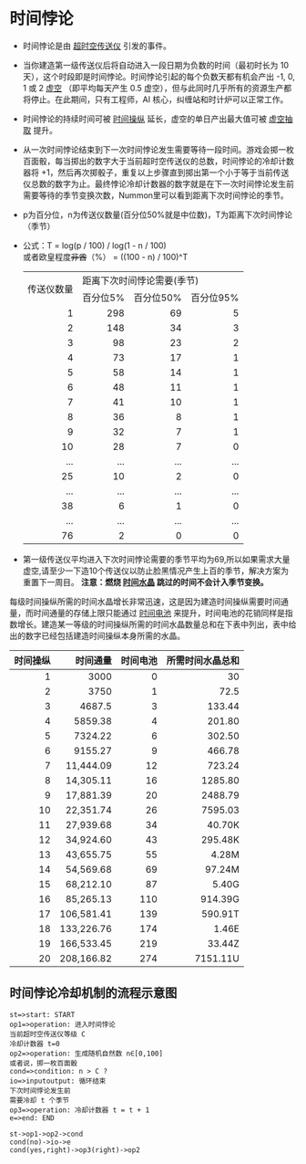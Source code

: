# 时间悖论

- 时间悖论是由 [超时空传送仪](?file=001-猫咪百科/01-建筑物/09-超级建筑物#超时空传送仪) 引发的事件。

- 当你建造第一级传送仪后将自动进入一段日期为负数的时间（最初时长为 10 天），这个时段即是时间悖论。时间悖论引起的每个负数天都有机会产出 -1, 0, 1 或 2 [虚空](?file=003-资源大全/53-虚空) （即平均每天产生 0.5 虚空），但与此同时几乎所有的资源生产都将停止。在此期间，只有工程师，AI 核心，纠缠站和时计炉可以正常工作。   
 - 时间悖论的持续时间可被 [时间操纵](?file=001-猫咪百科/08-时间/04-虚空领域#时间操纵) 延长，虚空的单日产出最大值可被 [虚空抽取](?file=001-猫咪百科/08-时间/04-虚空领域#虚空抽取) 提升。

- 从一次时间悖论结束到下一次时间悖论发生需要等待一段时间。游戏会掷一枚百面骰，每当掷出的数字大于当前超时空传送仪的总数，时间悖论的冷却计数器将 +1，然后再次掷骰子，重复以上步骤直到掷出第一个小于等于当前传送仪总数的数字为止。最终悖论冷却计数器的数字就是在下一次时间悖论发生前需要等待的季节变换次数，Nummon里可以看到距离下次时间悖论的季节。
 - p为百分位，n为传送仪数量(百分位50%就是中位数)，T为距离下次时间悖论（季节）
  - 公式：T = log(p / 100) / log(1 - n / 100)<br> 或者欧皇程度~~非酋~~（%） = ((100 - n) / 100)^T
<ul>
<table>
	<tbody>
		<tr>
			<td rowspan="2">传送仪数量</td>
			<td colspan="3">距离下次时间悖论需要(季节)</td>
		</tr>
		<tr>
			<td style="text-align: right; ">
				 百分位5%
			</td>
			<td style="text-align: right; ">
				 百分位50%
			</td>
			<td style="text-align: right; ">
				 百分位95%
			</td>
		</tr>
		<tr>
			<td style="text-align: right; ">
				        1
			</td>
			<td style="text-align: right; ">
				           298
			</td>
			<td style="text-align: right; ">
				              69
			</td>
			<td style="text-align: right; ">
				        5
			</td>
		</tr>
		<tr>
			<td style="text-align: right; ">
				        2
			</td>
			<td style="text-align: right; ">
				         148
			</td>
			<td style="text-align: right; ">
				              34
			</td>
			<td style="text-align: right; ">
				      3
			</td>
		</tr>
		<tr>
			<td style="text-align: right; ">
				        3
			</td>
			<td style="text-align: right; ">
				        98
			</td>
			<td style="text-align: right; ">
				              23
			</td>
			<td style="text-align: right; ">
				      2
			</td>
		</tr>
		<tr>
			<td style="text-align: right; ">
				        4
			</td>
			<td style="text-align: right; ">
				        73
			</td>
			<td style="text-align: right; ">
				              17
			</td>
			<td style="text-align: right; ">
				      1
			</td>
		</tr>
		<tr>
			<td style="text-align: right; ">
				        5
			</td>
			<td style="text-align: right; ">
				        58
			</td>
			<td style="text-align: right; ">
				              14
			</td>
			<td style="text-align: right; ">
				      1
			</td>
		</tr>
		<tr>
			<td style="text-align: right; ">
				        6
			</td>
			<td style="text-align: right; ">
				      48
			</td>
			<td style="text-align: right; ">
				             11
			</td>
			<td style="text-align: right; ">
				      1
			</td>
		</tr>
		<tr>
			<td style="text-align: right; ">
				        7
			</td>
			<td style="text-align: right; ">
				      41
			</td>
			<td style="text-align: right; ">
				             10
			</td>
			<td style="text-align: right; ">
				     1
			</td>
		</tr>
		<tr>
			<td style="text-align: right; ">
				        8
			</td>
			<td style="text-align: right; ">
				      36
			</td>
			<td style="text-align: right; ">
				             8
			</td>
			<td style="text-align: right; ">
				     1
			</td>
		</tr>
		<tr>
			<td style="text-align: right; ">
				        9
			</td>
			<td style="text-align: right; ">
				      32
			</td>
			<td style="text-align: right; ">
				             7
			</td>
			<td style="text-align: right; ">
				     1
			</td>
		</tr>
		<tr>
			<td style="text-align: right; ">
				       10
			</td>
			<td style="text-align: right; ">
				      28
			</td>
			<td style="text-align: right; ">
				             7
			</td>
			<td style="text-align: right; ">
				      0
			</td>
		</tr>
		<tr>
			<td style="text-align: right; ">
				      ...
			</td>
			<td style="text-align: right; ">
				      ...
			</td>
			<td style="text-align: right; ">
				             ...
			</td>
			<td style="text-align: right; ">
				     ...
			</td>
		</tr>
		<tr>
			<td style="text-align: right; ">
				       25
			</td>
			<td style="text-align: right; ">
				      10
			</td>
			<td style="text-align: right; ">
				             2
			</td>
			<td style="text-align: right; ">
				       0
			</td>
		</tr>
		<tr>
			<td style="text-align: right; ">
				      ...
			</td>
			<td style="text-align: right; ">
				      ...
			</td>
			<td style="text-align: right; ">
				             ...
			</td>
			<td style="text-align: right; ">
				      ...
			</td>
		</tr>
		<tr>
			<td style="text-align: right; ">
				       38
			</td>
			<td style="text-align: right; ">
				      6
			</td>
			<td style="text-align: right; ">
				             1
			</td>
			<td style="text-align: right; ">
				       0
			</td>
		</tr>
		<tr>
			<td style="text-align: right; ">
				      ...
			</td>
			<td style="text-align: right; ">
				      ...
			</td>
			<td style="text-align: right; ">
				            ...
			</td>
			<td style="text-align: right; ">
				     ...
			</td>
		</tr>
		<tr>
			<td style="text-align: right; ">
				       76
			</td>
			<td style="text-align: right; ">
				     2
			</td>
			<td style="text-align: right; ">
				            0
			</td>
			<td style="text-align: right; ">
				     0
			</td>
		</tr>
	</tbody>
</table>
</ul>

- 第一级传送仪平均进入下次时间悖论需要的季节平均为69,所以如果需求大量虚空,请至少一下造10个传送仪以防止脸黑情况产生上百的季节，解决方案为重置下一周目。
**注意：燃烧 [时间水晶](?file=003-资源大全/20-时间水晶) 跳过的时间不会计入季节变换。**

每级时间操纵所需的时间水晶增长非常迅速，这是因为建造时间操纵需要时间通量，而时间通量的存储上限只能通过 [时间电池](?file=001-猫咪百科/08-时间/03-时间锻造#时间电池) 来提升，时间电池的花销同样是指数增长。建造某一等级的时间操纵所需的时间水晶数量总和在下表中列出，表中给出的数字已经包括建造时间操纵本身所需的水晶。

|时间操纵|时间通量|时间电池|所需时间水晶总和|
|--:|--:|--:|--:|
|            1|           3000|              0|          30|
|            2|           3750|              1|        72.5|
|            3|         4687.5|              3|      133.44|
|            4|        5859.38|              4|      201.80|
|            5|        7324.22|              6|      302.50|
|            6|        9155.27|              9|      466.78|
|            7|      11,444.09|             12|      723.24|
|            8|      14,305.11|             16|     1285.80|
|            9|      17,881.39|             20|     2488.79|
|           10|      22,351.74|             26|     7595.03|
|           11|      27,939.68|             34|      40.70K|
|           12|      34,924.60|             43|     295.48K|
|           13|      43,655.75|             55|       4.28M|
|           14|      54,569.68|             69|      97.24M|
|           15|      68,212.10|             87|       5.40G|
|           16|      85,265.13|            110|     914.39G|
|           17|     106,581.41|            139|     590.91T|
|           18|     133,226.76|            174|       1.46E|
|           19|     166,533.45|            219|      33.44Z|
|           20|     208,166.82|            274|    7151.11U|


## 时间悖论冷却机制的流程示意图

```flow
st=>start: START
op1=>operation: 进入时间悖论
当前超时空传送仪等级 C
冷却计数器 t=0
op2=>operation: 生成随机自然数 n∈[0,100]
或者说，掷一枚百面骰
cond=>condition: n > C ?
io=>inputoutput: 循环结束
下次时间悖论发生前
需要冷却 t 个季节
op3=>operation: 冷却计数器 t = t + 1
e=>end: END

st->op1->op2->cond
cond(no)->io->e
cond(yes,right)->op3(right)->op2
```